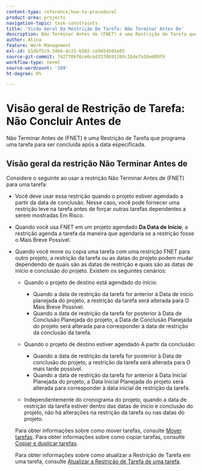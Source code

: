 ```yaml
---
content-type: reference;how-to-procedural
product-area: projects
navigation-topic: task-constraints
title: 'Visão Geral Da Restrição De Tarefa: Não Terminar Antes De'
description: Não Terminar Antes de (FNET) é uma Restrição de Tarefa que programa uma tarefa para ser concluída após a data especificada.
author: Alina
feature: Work Management
exl-id: b1dbf5c9-34b6-4c25-b582-ce9454501e03
source-git-commit: 7427706f6ce6cad3370b91269c1b4e7a10ed09f9
workflow-type: tm+mt
source-wordcount: '389'
ht-degree: 0%

---
```


# Visão geral de Restrição de Tarefa: Não Concluir Antes de

Não Terminar Antes de (FNET) é uma Restrição de Tarefa que programa uma tarefa para ser concluída após a data especificada.

## Visão geral da restrição Não Terminar Antes de

Considere o seguinte ao usar a restrição Não Terminar Antes de (FNET) para uma tarefa:

* Você deve usar essa restrição quando o projeto estiver agendado a partir da data de conclusão. Nesse caso, você pode fornecer uma restrição leve na tarefa antes de forçar outras tarefas dependentes a serem mostradas Em Risco.
* Quando você usa FNET em um projeto agendado **Da Data de Início**, a restrição agenda a tarefa da maneira que agendaria se a restrição fosse o Mais Breve Possível.
* Quando você move ou copia uma tarefa com uma restrição FNET para outro projeto, a restrição da tarefa ou as datas do projeto podem mudar dependendo de quais são as datas de restrição e quais são as datas de início e conclusão do projeto. Existem os seguintes cenários:

   * Quando o projeto de destino está agendado do início:

      * Quando a data de restrição da tarefa for anterior à Data de início planejada do projeto, a restrição da tarefa será alterada para O Mais Breve Possível.
      * Quando a data de restrição da tarefa for posterior à Data de Conclusão Planejada do projeto, a Data de Conclusão Planejada do projeto será alterada para corresponder à data de restrição da conclusão da tarefa.

   * Quando o projeto de destino estiver agendado A partir da conclusão:

      * Quando a data de restrição da tarefa for posterior à Data de conclusão do projeto, a restrição da tarefa será alterada para O mais tarde possível.
      * Quando a data de restrição da tarefa for anterior à Data Inicial Planejada do projeto, a Data Inicial Planejada do projeto será alterada para corresponder à data inicial de restrição da tarefa.

   * Independentemente do cronograma do projeto, quando a data de restrição da tarefa estiver dentro das datas de início e conclusão do projeto, não há alterações na restrição da tarefa ou nas datas do projeto.

  Para obter informações sobre como mover tarefas, consulte [Mover tarefas](../../../manage-work/tasks/manage-tasks/move-tasks.md). Para obter informações sobre como copiar tarefas, consulte [Copiar e duplicar tarefas](../../../manage-work/tasks/manage-tasks/copy-and-duplicate-tasks.md).

  Para obter informações sobre como atualizar a Restrição de Tarefa em uma tarefa, consulte [Atualizar a Restrição de Tarefa de uma tarefa](../../../manage-work/tasks/task-constraints/update-task-constraint-of-task.md).

<!--
<div data-mc-conditions="QuicksilverOrClassic.Draft mode">
<h2>Use the Finish No Earlier Than constraint</h2>
<p>(NOTE: replaced with new article linked above)&nbsp;</p>
<p>To update the Task Constraint to Finish No Earlier Than:</p>
<ol>
<li value="1">Go to a task whose Task Constraint you want to update.</li>
<li value="2"> <p data-mc-conditions="QuicksilverOrClassic.Quicksilver">Click the <strong>More</strong> icon <img src="assets/qs-more-icon-on-an-object.png"> next to the task name, then click <strong>Edit</strong>.</p> </li>
<li value="3"> <p>In the <strong>Overview</strong> section, expand the <strong>Task Constraint</strong> drop-down menu.</p> </li>
<li value="4"> <p>Select <strong>Finish No Earlier Than</strong>.</p> <p> <img src="assets/fnet-350x267.png" alt="FNET.png" style="width: 350;height: 267;"> </p> </li>
<li value="5"> <p>Specify a <strong>Planned Completion Date</strong>.</p> <p>The task must complete no earlier than this date. </p> </li>
<li value="6">Click <strong>Save Changes.</strong> </li>
</ol>
</div>
-->
